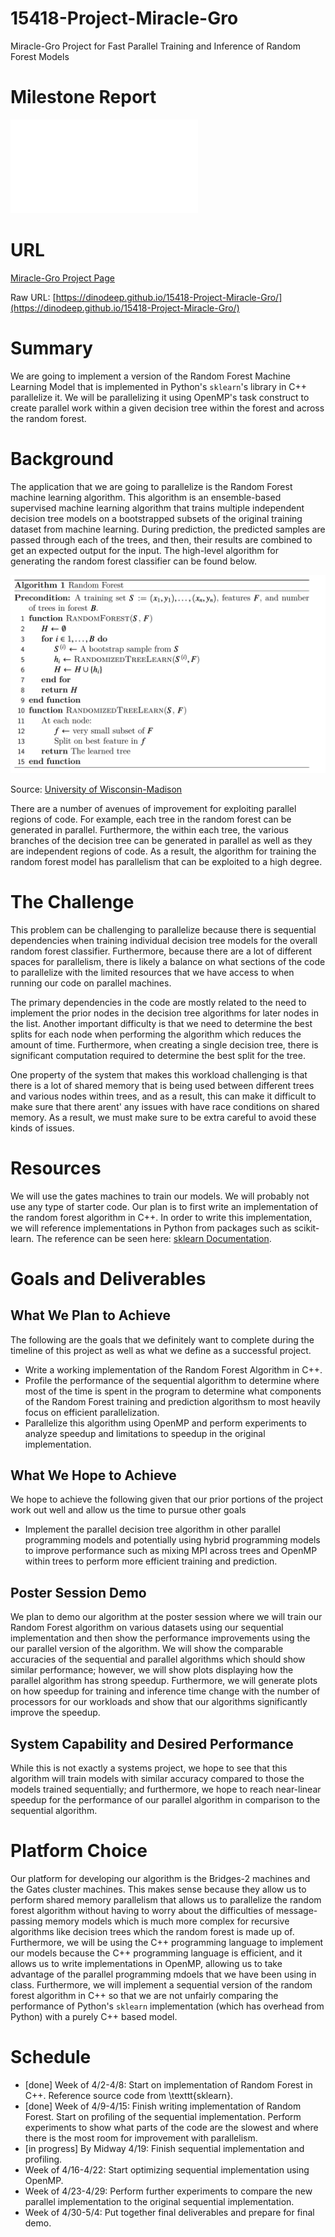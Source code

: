 # 15418-Project-Miracle-Gro
Miracle-Gro Project for Fast Parallel Training and Inference of Random Forest Models

# Milestone Report
<embed src="15418-project-milestone-report.pdf" type="application/pdf">

# URL
[Miracle-Gro Project Page](https://dinodeep.github.io/15418-Project-Miracle-Gro/)

Raw URL: [https://dinodeep.github.io/15418-Project-Miracle-Gro/](https://dinodeep.github.io/15418-Project-Miracle-Gro/)

# Summary
We are going to implement a version of the Random Forest Machine Learning Model that is implemented in  Python's `sklearn`'s library in C++ parallelize it. We will be parallelizing it using OpenMP's task construct to create parallel work within a given decision tree within the forest and across the random forest.

# Background
The application that we are going to parallelize is the Random Forest machine learning algorithm. This algorithm is an ensemble-based supervised machine learning algorithm that trains multiple independent decision tree models on a bootstrapped subsets of the original training dataset from machine learning. During prediction, the predicted samples are passed through each of the trees, and then, their results are combined to get an expected output for the input. The high-level algorithm for generating the random forest classifier can be found below.

![Random Forest Algorithm](rf-algo.png) 

Source: [University of Wisconsin-Madison](https://pages.cs.wisc.edu/~matthewb/pages/notes/pdf/ensembles/RandomForests.pdf)

There are a number of avenues of improvement for exploiting parallel regions of code. For example, each tree in the random forest can be generated in parallel. Furthermore, the within each tree, the various branches of the decision tree can be generated in parallel as well as they are independent regions of code. As a result, the algorithm for training the random forest model has parallelism that can be exploited to a high degree.

# The Challenge

This problem can be challenging to parallelize because there is sequential dependencies when training individual decision tree models for the overall random forest classifier. Furthermore, because there are a lot of different spaces for parallelism, there is likely a balance on what sections of the code to parallelize with the limited resources that we have access to when running our code on parallel machines. 

The primary dependencies in the code are mostly related to the need to implement the prior nodes in the decision tree algorithms for later nodes in the list. Another important difficulty is that we need to determine the best splits for each node when performing the algorithm which reduces the amount of time. Furthermore, when creating a single decision tree, there is significant computation required to determine the best split for the tree.

One property of the system that makes this workload challenging is that there is a lot of shared memory that is being used between different trees and various nodes within trees, and as a result, this can make it difficult to make sure that there arent' any issues with have race conditions on shared memory. As a result, we must make sure to be extra careful to avoid these kinds of issues.

# Resources

We will use the gates machines to train our models. We will probably not use any type of starter code. Our plan is to first write an implementation of the random forest algorithm in C++. In order to write this implementation, we will reference implementations in Python from packages such as scikit-learn. The reference can be seen here: [sklearn Documentation](https://github.com/scikit-learn/scikit-learn/blob/9aaed4987/sklearn/ensemble/\_forest.py#L1081). 

# Goals and Deliverables

## What We Plan to Achieve
The following are the goals that we definitely want to complete during the timeline of this project as well as what we define as a successful project. 
- Write a working implementation of the Random Forest Algorithm in C++.
- Profile the performance of the sequential algorithm to determine where most of the time is spent in the program to determine what components of the Random Forest training and prediction algorithsm to most heavily focus on efficient parallelization.
- Parallelize this algorithm using OpenMP and perform experiments to analyze speedup and limitations to speedup in the original implementation. 


## What We Hope to Achieve
We hope to achieve the following given that our prior portions of the project work out well and allow us the time to pursue other goals
- Implement the parallel decision tree algorithm in other parallel programming models and potentially using hybrid programming models to improve performance such as mixing MPI across trees and OpenMP within trees to perform more efficient training and prediction.

## Poster Session Demo
We plan to demo our algorithm at the poster session where we will train our Random Forest algorithm on various datasets using our sequential implementation and then show the performance improvements using the our parallel version of the algorithm. We will show the comparable accuracies of the sequential and parallel algorithms which should show similar performance; however, we will show plots displaying how the parallel algorithm has strong speedup. Furthermore, we will generate plots on how speedup for training and inference time change with the number of processors for our workloads and show that our algorithms significantly improve the speedup.

## System Capability and Desired Performance
While this is not exactly a systems project, we hope to see that this algorithm will train models with similar accuracy compared to those the models trained sequentially; and furthermore, we hope to reach near-linear speedup for the performance of our parallel algorithm in comparison to the sequential algorithm.


# Platform Choice
Our platform for developing our algorithm is the Bridges-2 machines and the Gates cluster machines. This makes sense because they allow us to perform shared memory parallelism that allows us to parallelize the random forest algorithm without having to worry about the difficulties of message-passing memory models which is much more complex for recursive algorithms like decision trees which the random forest is made up of. Furthermore, we will be using the C++ programming language to implement our models because the C++ programming language is efficient, and it allows us to write implementations in OpenMP, allowing us to take advantage of the parallel programming mdoels that we have been using in class. Furthermore, we will implement a sequential version of the random forest algorithm in C++ so that we are not unfairly comparing the performance of Python's `sklearn` implementation (which has overhead from Python) with a purely C++ based model.

# Schedule

- [done] Week of 4/2-4/8: Start on implementation of Random Forest in C++. Reference source code from \texttt{sklearn}. 
- [done] Week of 4/9-4/15: Finish writing implementation of Random Forest. Start on profiling of the sequential implementation. Perform experiments to show what parts of the code are the slowest and where there is the most room for improvement with parallelism. 
- [in progress] By Midway 4/19: Finish sequential implementation and profiling. 
- Week of 4/16-4/22: Start optimizing sequential implementation using OpenMP. 
- Week of 4/23-4/29: Perform further experiments to compare the new parallel implementation to the original sequential implementation. 
- Week of 4/30-5/4: Put together final deliverables and prepare for final demo. 

